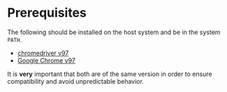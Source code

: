 # Prerequisites

The following should be installed on the host system and be in the system `PATH`.

* [chromedriver v97](https://chromedriver.storage.googleapis.com/97.0.4692.71/chromedriver_linux64.zip)
* [Google Chrome v97](https://www.google.com/chrome/)

It is **very** important that both are of the same version in order to ensure
compatibility and avoid unpredictable behavior.
